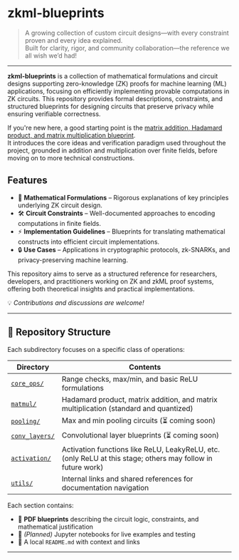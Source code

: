 # zkml-blueprints

> A growing collection of custom circuit designs—with every constraint proven and every idea explained.  
> Built for clarity, rigor, and community collaboration—the reference we all wish we’d had!

---

**zkml-blueprints** is a collection of mathematical formulations and circuit designs supporting zero-knowledge (ZK) proofs for machine learning (ML) applications, focusing on efficiently implementing provable computations in ZK circuits. This repository provides formal descriptions, constraints, and structured blueprints for designing circuits that preserve privacy while ensuring verifiable correctness.

If you're new here, a good starting point is the [matrix addition, Hadamard product, and matrix multiplication blueprint](./matmul/matrix_addition_hadamard_product_matrix_multiplication.pdf).  
It introduces the core ideas and verification paradigm used throughout the project, grounded in addition and multiplication over finite fields, before moving on to more technical constructions.

## Features
- 📖 **Mathematical Formulations** – Rigorous explanations of key principles underlying ZK circuit design.
- 🛠 **Circuit Constraints** – Well-documented approaches to encoding computations in finite fields.
- ⚡ **Implementation Guidelines** – Blueprints for translating mathematical constructs into efficient circuit implementations.
- 🔒 **Use Cases** – Applications in cryptographic protocols, zk-SNARKs, and privacy-preserving machine learning.

This repository aims to serve as a structured reference for researchers, developers, and practitioners working on ZK and zkML proof systems, offering both theoretical insights and practical implementations.

💡 *Contributions and discussions are welcome!*

---

## 📁 Repository Structure

Each subdirectory focuses on a specific class of operations:

| Directory        | Contents                                                                 |
|------------------|--------------------------------------------------------------------------|
| [`core_ops/`](./core_ops)      | Range checks, max/min, and basic ReLU formulations              |
| [`matmul/`](./matmul)          | Hadamard product, matrix addition, and matrix multiplication (standard and quantized)                  |
| [`pooling/`](./pooling)        | Max and min pooling circuits (⏳ coming soon)             |
| [`conv_layers/`](./conv_layers)| Convolutional layer blueprints (⏳ coming soon)            |
| [`activation/`](./activation)  | Activation functions like ReLU, LeakyReLU, etc. (only ReLU at this stage; others may follow in future work) |
| [`utils/`](./utils)            | Internal links and shared references for documentation navigation |

Each section contains:
- 📄 **PDF blueprints** describing the circuit logic, constraints, and mathematical justification
- 📓 *(Planned)* Jupyter notebooks for live examples and testing
- 📘 A local `README.md` with context and links

---

